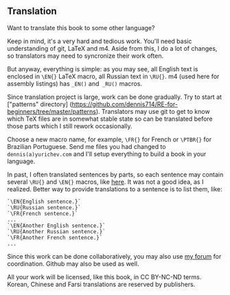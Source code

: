 Translation
-----------

Want to translate this book to some other language?

Keep in mind, it's a very hard and tedious work.
You'll need basic understanding of git, LaTeX and m4.
Aside from this, I do a lot of changes, so translators may need to syncronize their
work often.

But anyway, everything is simple: as you may see, all English text is enclosed in `\EN{}` 
LaTeX macro, all Russian text in `\RU{}`.
m4 (used here for assembly listings) has `_EN()` and` _RU()` macros.

Since translation project is large, work can be done gradually.
Try to start at ["patterns" directory] 
(https://github.com/dennis714/RE-for-beginners/tree/master/patterns).
Translators may use git to get to know which TeX files are in somewhat stable state so can be 
translated before those parts which I still rework occasionally.

Choose a new macro name, for example, `\FR{}` for French or `\PTBR{}` for Brazilian Portuguese.
Send me files you had changed to `dennis(a)yurichev.com` and I'll setup everything to build a book
in your language.

In past, I often translated sentences by parts, so each sentence may contain several 
`\RU{}` and `\EN{}` macros, like [here](https://github.com/dennis714/RE-for-beginners/blob/master/patterns/03_printf/x86/x86.tex#L98).
It was not a good idea, as I realized.
Better way to provide translations to a sentence is to list them, like:

    `\EN{English sentence.}`
    `\RU{Russian sentence.}`
    `\FR{French sentence.}`
    ...
    `\EN{Another English sentence.}`
    `\RU{Another Russian sentence.}`
    `\FR{Another French sentence.}`
    ...

Since this work can be done collaboratively, you may also use [my forum](http://forum.yurichev.com/viewforum.php?f=6) for coordination.
Github may also be used as well.

All your work will be licensed, like this book, in CC BY-NC-ND terms.
Korean, Chinese and Farsi translations are reserved by publishers.
